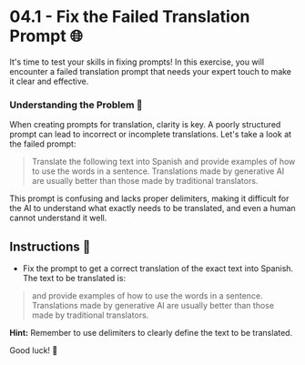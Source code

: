 # 04.1 - Fix the Failed Translation Prompt 🌐

It's time to test your skills in fixing prompts! In this exercise, you will encounter a failed translation prompt that needs your expert touch to make it clear and effective.

### Understanding the Problem 🧐

When creating prompts for translation, clarity is key. A poorly structured prompt can lead to incorrect or incomplete translations. Let's take a look at the failed prompt:


> Translate the following text into Spanish and provide examples of how to use the words in a sentence. Translations made by generative AI are usually better than those made by traditional translators.


This prompt is confusing and lacks proper delimiters, making it difficult for the AI to understand what exactly needs to be translated, and even a human cannot understand it well.

## Instructions 📌

- Fix the prompt to get a correct translation of the exact text into Spanish. The text to be translated is:


> and provide examples of how to use the words in a sentence. Translations made by generative AI are usually better than those made by traditional translators.


**Hint:** Remember to use delimiters to clearly define the text to be translated.

Good luck! 🎉